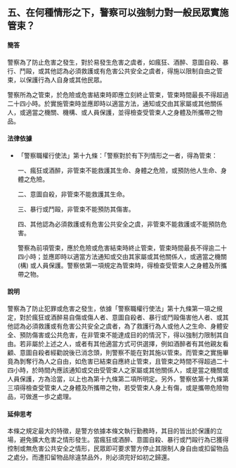 ## 五、在何種情形之下，警察可以強制力對一般民眾實施管束？

#### 簡答

警察為了防止危害之發生，對於易發生危害之虞者，如瘋狂、酒醉、意圖自殺、暴行、鬥毆，或其他認為必須救護或有危害公共安全之虞者，得施以限制自由之管束，以保護行為人自身或其他民眾。

警察所為之管束，於危險或危害結束時即應立刻終止管束，管束時間最長不得超過二十四小時。於實施管束時並應即時以適當方法，通知或交由其家屬或其他關係人，或適當之機關、機構、或人員保護，並得檢查受管束人之身體及所攜帶之物品。

#### 法律依據

* 「警察職權行使法」第十九條：「警察對於有下列情形之一者，得為管束：

   一、瘋狂或酒醉，非管束不能救護其生命、身體之危險，或預防他人生命、身體之危險。

   二、意圖自殺，非管束不能救護其生命。

   三、暴行或鬥毆，非管束不能預防其傷害。

   四、其他認為必須救護或有危害公共安全之虞，非管束不能救護或不能預防危害。

   警察為前項管束，應於危險或危害結束時終止管束，管束時間最長不得逾二十四小時；並應即時以適當方法通知或交由其家屬或其他關係人，或適當之機關 (構) 或人員保護。警察依第一項規定為管束時，得檢查受管束人之身體及所攜帶之物。

#### 說明

警察為了防止犯罪或危害之發生，依據「警察職權行使法」第十九條第一項之規定，對於瘋狂或酒醉易自傷或傷人者、意圖自殺者、暴行或鬥毆傷害他人者、或其他認為必須救護或有危害公共安全之虞者，為了救護行為人或他人之生命、身體安全、預防傷害或公共危害，在非管束不能達成目的的情況下，得以強制力限制其自由。若非屬於上述之人，或者有其他適當方式可供選擇，例如酒醉者有其他親友看顧、意圖自殺者經勸說後已消念頭，則警察不能在對其施以管束。而管束之實施畢竟為剝奪行為人之自由，如危害已結束自應終止管束，且管束之時間不得超過二十四小時，於時間內應該通知或交由受管束人之家屬或其他關係人，或是當之機關或人員保護，方為洽當，以上也為第十九條第二項所明定。另外，警察依第十九條第三項得檢查受管束人之身體及所攜帶之物，若受管束人身上有傷，或是攜帶危險物品，可做進一歩之處理。

#### 延伸思考

本條之規定最大的特徵，是警方依據本條文執行勤務時，其目的皆出於保護的立場，避免擴大危害之情形發生。當瘋狂或酒醉、意圖自殺、暴行或鬥毆行為已獲得控制或無危害公共安全之情形，民眾即可要求警方停止其限制人身自由或扣留物品之處分。而遭扣留物品除違禁品外，則必須完好如初之歸還。
